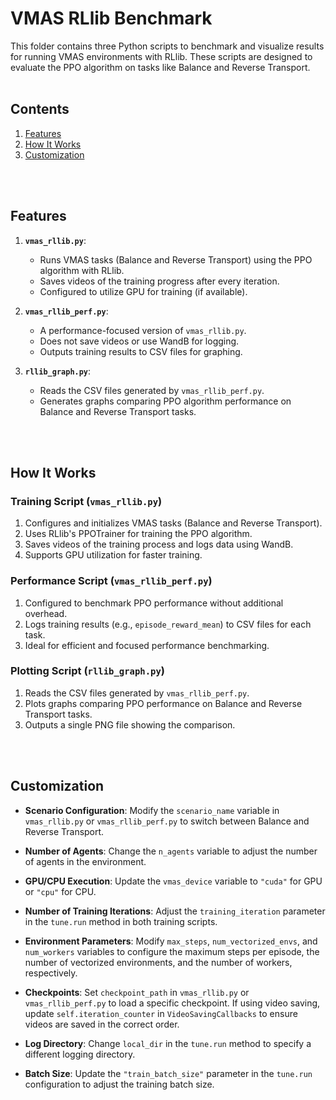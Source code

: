 # VMAS RLlib Benchmark

This folder contains three Python scripts to benchmark and visualize results for running VMAS environments with RLlib. These scripts are designed to evaluate the PPO algorithm on tasks like Balance and Reverse Transport.
<br>
<br>

## Contents
1. [Features](#features)
2. [How It Works](#how-it-works)
3. [Customization](#customization)
<br>
<br>

## Features
1. **`vmas_rllib.py`**:
   - Runs VMAS tasks (Balance and Reverse Transport) using the PPO algorithm with RLlib.
   - Saves videos of the training progress after every iteration.
   - Configured to utilize GPU for training (if available).

2. **`vmas_rllib_perf.py`**:
   - A performance-focused version of `vmas_rllib.py`.
   - Does not save videos or use WandB for logging.
   - Outputs training results to CSV files for graphing.

3. **`rllib_graph.py`**:
   - Reads the CSV files generated by `vmas_rllib_perf.py`.
   - Generates graphs comparing PPO algorithm performance on Balance and Reverse Transport tasks.
<br>
<br>

## How It Works

### Training Script (`vmas_rllib.py`)
1. Configures and initializes VMAS tasks (Balance and Reverse Transport).
2. Uses RLlib's PPOTrainer for training the PPO algorithm.
3. Saves videos of the training process and logs data using WandB.
4. Supports GPU utilization for faster training.

### Performance Script (`vmas_rllib_perf.py`)
1. Configured to benchmark PPO performance without additional overhead.
2. Logs training results (e.g., `episode_reward_mean`) to CSV files for each task.
3. Ideal for efficient and focused performance benchmarking.

### Plotting Script (`rllib_graph.py`)
1. Reads the CSV files generated by `vmas_rllib_perf.py`.
2. Plots graphs comparing PPO performance on Balance and Reverse Transport tasks.
3. Outputs a single PNG file showing the comparison.
<br>
<br>

## Customization

- **Scenario Configuration**:
  Modify the `scenario_name` variable in `vmas_rllib.py` or `vmas_rllib_perf.py` to switch between Balance and Reverse Transport.

- **Number of Agents**:
  Change the `n_agents` variable to adjust the number of agents in the environment.

- **GPU/CPU Execution**:
  Update the `vmas_device` variable to `"cuda"` for GPU or `"cpu"` for CPU.

- **Number of Training Iterations**:
  Adjust the `training_iteration` parameter in the `tune.run` method in both training scripts.

- **Environment Parameters**:
  Modify `max_steps`, `num_vectorized_envs`, and `num_workers` variables to configure the maximum steps per episode, the number of vectorized environments, and the number of workers, respectively.

- **Checkpoints**:
  Set `checkpoint_path` in `vmas_rllib.py` or `vmas_rllib_perf.py` to load a specific checkpoint. If using video saving, update `self.iteration_counter` in `VideoSavingCallbacks` to ensure videos are saved in the correct order.

- **Log Directory**:
  Change `local_dir` in the `tune.run` method to specify a different logging directory.

- **Batch Size**:
  Update the `"train_batch_size"` parameter in the `tune.run` configuration to adjust the training batch size.